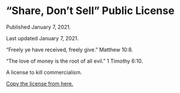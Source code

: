 # “Share, Don’t Sell” Public License

Published January 7, 2021.

Last updated January 7, 2021.

“Freely ye have received, freely give.” Matthew 10:8.

“The love of money is the root of all evil.” 1 Timothy 6:10.

A license to kill commercialism.

[Copy the license from here.](LICENSE.txt)